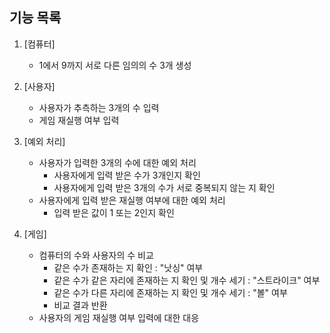 ## 기능 목록

1. [컴퓨터]
   - 1에서 9까지 서로 다른 임의의 수 3개 생성


2. [사용자] 
   - 사용자가 추측하는 3개의 수 입력
   - 게임 재실행 여부 입력
   

3. [예외 처리]
   - 사용자가 입력한 3개의 수에 대한 예외 처리
     - 사용자에게 입력 받은 수가 3개인지 확인
     - 사용자에게 입력 받은 3개의 수가 서로 중복되지 않는 지 확인
   - 사용자에게 입력 받은 재실행 여부에 대한 예외 처리
     - 입력 받은 값이 1 또는 2인지 확인


4. [게임]
   - 컴퓨터의 수와 사용자의 수 비교
     - 같은 수가 존재하는 지 확인 : "낫싱" 여부
     - 같은 수가 같은 자리에 존재하는 지 확인 및 개수 세기 : "스트라이크" 여부
     - 같은 수가 다른 자리에 존재하는 지 확인 및 개수 세기 : "볼" 여부
     - 비교 결과 반환
   - 사용자의 게임 재실행 여부 입력에 대한 대응